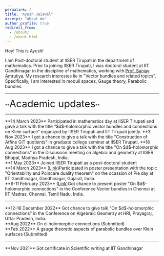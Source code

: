 ```yaml
---
permalink: /
title: "Ayush Jaiswal"
excerpt: "About me"
author_profile: true
redirect_from: 
  - /about/
  - /about.html
---
```


Hey! This is Ayush!

I am Post-doctoral student at IISER Tirupati in the department of mathematics. Prior to joining IISER Tirupati, I was doctoral student at IIT Gandhinagar in the discipline of mathematics, working with [Prof. Sanjay Amrutiya](https://sites.google.com/site/amrutsanj). My research interestes lie in "Vector bundles and related topics".
Specifically, I am interested in moduli spaces, Gauge theory, Parabolic bundles.<br> 
<hr style="border:3px light gray">
**<font size="6">Academic updates</font>**  
<hr style="border:3px light gray">
**14 March 2023** Participated in mathematics day at IISER Tirupati and gave a talk with the title "$d$-holomorphic vector bundles and connections on Klein surface" organized by IISER Tirupati and IIT Tirupati jointly.
**3 Nov 2023** I got a chance to give a talk with the title "Construction of Affine GIT quotients" in graduate college seminar at IISER Tirupati.
**18 Aug 2023** I got a chance to give a talk with the title "On $d$-holomorphic connections" in the <it>Discussion meeting on algebra and geometry</it> at IISER Bhopal, Madhya Pradesh, India.<br>
**1 May 2023** Joined IISER Tirupati as a post-doctoral student<br>
**14 March 2023** (<a href="files/Poster(Pi day 2023-IIT Gandhinagar).pdf">Link</a>)Participated in poster presentation with the topic "Orientability and Poincare duality theorem" on the ocassion of <it>Pie day</it> at IIT Gandhinagar, Gandhinagar, Gujarat, India.<br>
**6-11 February 2023** (<a href="files/Poster(Vector bundles in Chennai).pdf">Link</a>)Got chance to present poster "On $d$-holomorphic connections" in the Conference <it>Vector bundles in Chennai</it> at IIT Madras, Chennai, Tamil Nadu, India.
<hr style="border:3px light gray">  
**12-16 December 2022** Got chance to give talk "On $d$-holomorphic connections" in the <it>Conference on Algebraic Geometry</it> at HRI, Prayagraj, Uttar Pradesh, India.<br>
**Aug 2022** On d-holomorphic connections (Submitted)  <br>
**Feb 2022** A gauge theoretic aspects of parabolic bundles over Klein surfaces (Submitted)
<hr style="border:3px light gray">  
**Nov 2021** Got certificate in Scientific writing at IIT Gandhinagar
